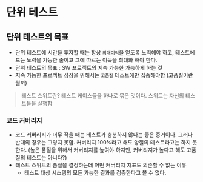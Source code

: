 # 단위 테스트

## 단위 테스트의 목표

- 단위 테스트에 시간을 투자할 때는 항상 `최대이익`을 얻도록 노력해야 하고, 테스트에 드는 노력을 가능한 줄이고 그에 따르는 이득을 최대화 해야 한다.
- 단위 테스트의 목표 : SW 프로젝트의 지속 가능한 가능하게 하는 것
- 지속 가능한 프로젝트 성장을 위해서는 `고품질` 테스트에만 집중해야함 (고품질이란 뭘까)

> 테스트 스위트란?
테스트 케이스들을 하나로 묶은 것이다. 스위트는 자신의 테스트들을 실행함
> 

### 코드 커버리지

- 코드 커버리지가 너무 적을 때는 테스트가 충분하지 않다는 좋은 증거이다. 그러나 반대의 경우는 그렇지 못함. 커버리지 100%라고 해도 양질의 테스트라고는 하지 못한다. (높은 품질을 위해서 커버리지를 높여야 하지만, 커버리지가 높다고 해도 고품질의 테스트는 아니다?)
- 테스트 스위트의 품질을 결정하는데 어떤 커버리지 지표도 의존할 수 없는 이유
    - 테스트 대상 시스템의 모든 가능한 결과를 검증한다고 볼 수 없다.